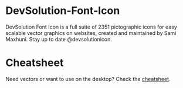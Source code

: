 DevSolution-Font-Icon
=====================

DevSolution Font Icon is a full suite of 2351 pictographic icons for easy scalable vector graphics on websites, created and maintained by Sami Maxhuni. Stay up to date @devsolutionicon.

Cheatsheet
==========
Need vectors or want to use on the desktop? Check the <a href="http://devsolution.info/github/DevFonts/">cheatsheet</a>.
